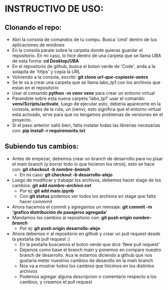 # INSTRUCTIVO DE USO:

## Clonando el repo:
- Abri la consola de comandos de tu compu. Busca 'cmd' dentro de tus aplicaciones de windows
- En la consola parate sobre la carpeta donde quieras guardar el repositorio. En mi caso, lo hice dentro de una carpeta que se llama UBA de esta forma: **cd Desktop/UBA**
- En el repositorio de github, busca el boton verde de 'Code', anda a la solapita de 'https' y copía la URL
- Volviendo a la consola, escribí: **git clone *url-que-copiaste-antes***
- Se te va a crear una carpeta que se llama labo_tp1 con los archivos que estan en el repositorio
- Usar el comando **python -m venv venv** para crear un entorno virtual
- Parandote sobre esta nueva carpeta 'labo_tp1' usar el comando: **venv/Scripts/activate**, luego de ejecutar esto, deberia aparecerte en la consola, antes de la ruta, un (venv), esto significa que el entorno virtual esta activado, sirve para que no tengamos problemas de versiones en el proyecto.
- Si el paso anterior salió bien, falta instalar todas las librerias necesarias con: **pip install -r requirements.txt**

## Subiendo tus cambios:
- Antes de empezar, debemos crear un branch de desarrollo para no pisar el main branch (y borrar todo lo que hicieron los otros), esto se hace con: **git checkout -b *nombre-branch***
    - En mi caso: **git checkout -b desarrollo-alejo**
- Luego de modificar y trabajar los archivos, debemos hacer stage de los cambios: **git add *nombre-archivo.ext***
    - Por ej: **git add main.ipynb**
    - Con **git status** podemos ver todos los archivos en stage que falta hacer commmit
- Ahora hacemos el commit y agregamos un mensaje: **git commit -m 'grafico distribución de pasajeros agregada'**
- Mandamos los cambios al repositorio con: **git push origin *nombre-branch***
    - Por ej: **git push origin desarrollo-alejo**
- Ahora debemos ir al repositorio en github y crear un pull request desde la pestaña de pull request :) 
    - En la pestaña buscamos el boton verde que dice 'New pull request'
    - Dejamos como base el branch main y ponemos en compare nuestro branch de desarrollo. Aca le estamos diciendo a github que nos gustaria meter nuestros cambios de desarollo en la main branch
    - Nos va a mostrar todos los cambios que hiicimos en los distintos archivos
    - Podemos agregar alguna descripcion o comentario respecto a los cambios, y creamos el pull request